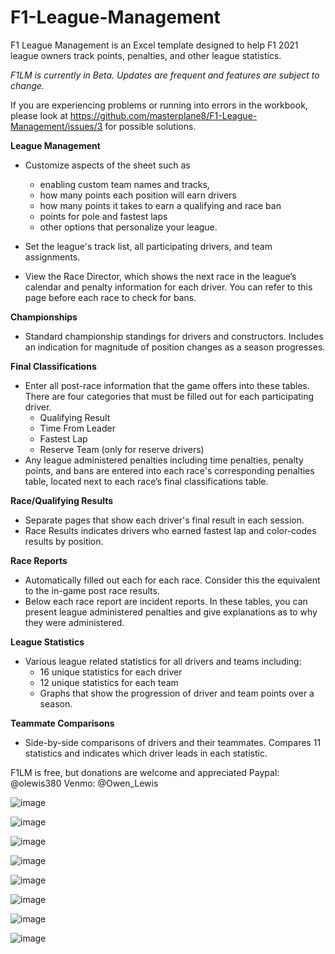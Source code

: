 # F1-League-Management
F1 League Management is an Excel template designed to help F1 2021 league owners track points, penalties, and other league statistics.

_F1LM is currently in Beta. Updates are frequent and features are subject to change._

If you are experiencing problems or running into errors in the workbook, please look at https://github.com/masterplane8/F1-League-Management/issues/3 for possible solutions.

**League Management**

- Customize aspects of the sheet such as
  - enabling custom team names and tracks, 
  - how many points each position will earn drivers
  - how many points it takes to earn a qualifying and race ban
  - points for pole and fastest laps
  - other options that personalize your league. 
 
- Set the league's track list, all participating drivers, and team assignments. 
- View the Race Director, which shows the next race in the league’s calendar and penalty information for each driver. You can refer to this page before each race to check for bans. 

**Championships**

- Standard championship standings for drivers and constructors. Includes an indication for magnitude of position changes as a season progresses. 

**Final Classifications**

- Enter all post-race information that the game offers into these tables. There are four categories that must be filled out for each participating driver. 
  - Qualifying Result
  - Time From Leader
  - Fastest Lap
  - Reserve Team (only for reserve drivers)
- Any league administered penalties including time penalties, penalty points, and bans are entered into each race's corresponding penalties table, located next to each race’s final classifications table. 

**Race/Qualifying Results**

- Separate pages that show each driver's final result in each session.
- Race Results indicates drivers who earned fastest lap and color-codes results by position. 

**Race Reports**

- Automatically filled out each for each race. Consider this the equivalent to the in-game post race results. 
- Below each race report are incident reports. In these tables, you can present league administered penalties and give explanations as to why they were administered. 

**League Statistics**

- Various league related statistics for all drivers and teams including:
  - 16 unique statistics for each driver
  - 12 unique statistics for each team
  - Graphs that show the progression of driver and team points over a season.
 
 **Teammate Comparisons**

- Side-by-side comparisons of drivers and their teammates. Compares 11 statistics and indicates which driver leads in each statistic.



F1LM is free, but donations are welcome and appreciated
Paypal: @olewis380
Venmo: @Owen_Lewis


![image](https://user-images.githubusercontent.com/50423545/154766108-fb777867-b1bc-4692-bc75-fc86b3b3eb1a.png)

![image](https://user-images.githubusercontent.com/50423545/154767523-f47eeee1-1ae4-4234-8e3f-8410ca877dd9.png)

![image](https://user-images.githubusercontent.com/50423545/154767587-e6b5c919-47eb-4d1c-b3de-493841669ebd.png)

![image](https://user-images.githubusercontent.com/50423545/154767651-4ff94ed5-d67c-4fbd-a7e0-798614b595df.png)

![image](https://user-images.githubusercontent.com/50423545/154767678-e4fa9a46-51c0-4c66-9026-7f9612f189e9.png)

![image](https://user-images.githubusercontent.com/50423545/154767726-ef70e8af-ae96-4e87-b86f-1145fe182aa8.png)

![image](https://user-images.githubusercontent.com/50423545/154767774-3de4b2b3-f68a-4ea1-9259-112ccf366f62.png)

![image](https://user-images.githubusercontent.com/50423545/154767829-dd8e5f02-795b-4c88-be98-728497dfcdfc.png)



